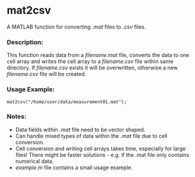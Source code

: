 # mat2csv
A MATLAB function for converting *.mat* files to *.csv* files. 


### Description:
This function reads data from a *filename.mat* file, converts the data to one cell array and writes the cell array to a *filename.csv* file within same directory.
If *filename.csv* exists it will be overwritten, otherwise a new *filename.csv* file will be created. 

### Usage Example:
    mat2csv("/home/user/data/measurement01.mat");
    
### Notes:
- Data fields within *.mat* file need to be vector shaped.
- Can handle mixed types of data within the *.mat* file due to cell conversion.
- Cell conversion and writing cell arrays takes time, especially for large files! There might be faster solutions - e.g. if the .mat file only contains numerical data.   
- *example.m* file contains a small usage example. 
